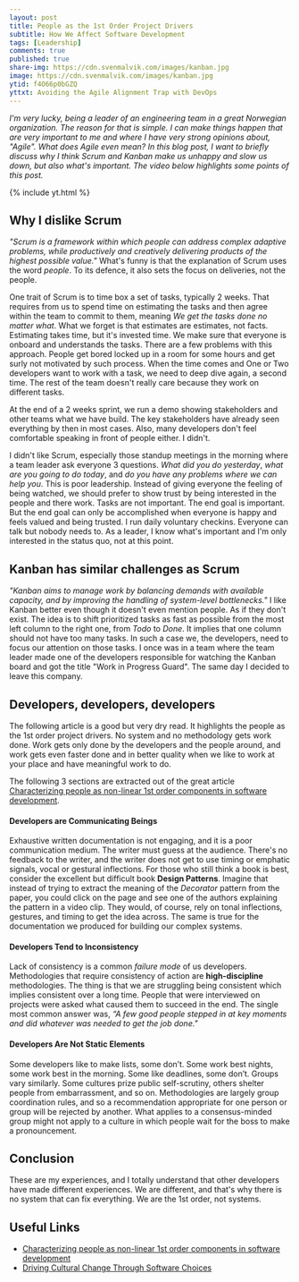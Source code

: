 ```yaml
---
layout: post
title: People as the 1st Order Project Drivers
subtitle: How We Affect Software Development
tags: [Leadership]
comments: true
published: true
share-img: https://cdn.svenmalvik.com/images/kanban.jpg
image: https://cdn.svenmalvik.com/images/kanban.jpg
ytid: f4O66p0bGZQ
yttxt: Avoiding the Agile Alignment Trap with DevOps
---
```


*I'm very lucky, being a leader of an engineering team in a great Norwegian organization. The reason for that is simple. I can make things happen that are very important to me and where I have very strong opinions about, "Agile". What does Agile even mean? In this blog post, I want to briefly discuss why I think Scrum and Kanban make us unhappy and slow us down, but also what's important. The video below highlights some points of this post.*

{% include yt.html %}

## Why I dislike Scrum

*"Scrum is a framework within which people can address complex adaptive problems, while productively and creatively delivering products of the highest possible value."* What's funny is that the explanation of Scrum uses the word *people*. To its defence, it also sets the focus on deliveries, not the people.

One trait of Scrum is to time box a set of tasks, typically 2 weeks. That requires from us to spend time on estimating the tasks and then agree within the team to commit to them, meaning *We get the tasks done no matter what*. What we forget is that estimates are estimates, not facts. Estimating takes time, but it's invested time. We make sure that everyone is onboard and understands the tasks. There are a few problems with this approach. People get bored locked up in a room for some hours and get surly not motivated by such process. When the time comes and One or Two developers want to work with a task, we need to deep dive again, a second time. The rest of the team doesn't really care because they work on different tasks.

At the end of a 2 weeks sprint, we run a demo showing stakeholders and other teams what we have build. The key stakeholders have already seen everything by then in most cases. Also, many developers don't feel comfortable speaking in front of people either. I didn't.

I didn't like Scrum, especially those standup meetings in the morning where a team leader ask everyone 3 questions. *What did you do yesterday*, *what are you going to do today*, and *do you have any problems where we can help you*. This is poor leadership. Instead of giving everyone the feeling of being watched, we should prefer to show trust by being interested in the people and there work. Tasks are not important. The end goal is important. But the end goal can only be accomplished when everyone is happy and feels valued and being trusted. I run daily voluntary checkins. Everyone can talk but nobody needs to. As a leader, I know what's important and I'm only interested in the status quo, not at this point.

## Kanban has similar challenges as Scrum

*"Kanban aims to manage work by balancing demands with available capacity, and by improving the handling of system-level bottlenecks."* I like Kanban better even though it doesn't even mention people. As if they don't exist. The idea is to shift prioritized tasks as fast as possible from the most left column to the right one, from *Todo* to *Done*. It implies that one column should not have too many tasks. In such a case we, the developers, need to focus our attention on those tasks. I once was in a team where the team leader made one of the developers responsible for watching the Kanban board and got the title "Work in Progress Guard". The same day I decided to leave this company.

## Developers, developers, developers

The following article is a good but very dry read. It highlights the people as the 1st order project drivers. No system and no methodology gets work done. Work gets only done by the developers and the people around, and work gets even faster done and in better quality when we like to work at your place and have meaningful work to do.

The following 3 sections are extracted out of the great article [Characterizing people as non-linear 1st order components in software development](https://ameyakarve.wordpress.com/2012/07/22/characterizing-people-as-non-linear-1st-order-components-in-software-development-cockburn-us/).

#### Developers are Communicating Beings

Exhaustive written documentation is not engaging, and it is a poor communication medium. The writer must guess at the audience. There's no feedback to the writer, and the writer does not get to use timing or emphatic signals, vocal or gestural inflections. For those who still think a book is best, consider the excellent but difficult book **Design Patterns**. Imagine that instead of trying to extract the meaning of the *Decorator* pattern from the paper, you could click on the page and see one of the authors explaining the pattern in a video clip. They would, of course, rely on tonal inflections, gestures, and timing to get the idea across. The same is true for the documentation we produced for building our complex systems.

#### Developers Tend to Inconsistency

Lack of consistency is a common *failure mode* of us developers. Methodologies that require consistency of action are **high-discipline** methodologies. The thing is that we are struggling being consistent which implies consistent over a long time.  People that were interviewed on projects were asked what caused them to succeed in the end. The single most common answer was, *“A few good people stepped in at key moments and did whatever was needed to get the job done."*

#### Developers Are Not Static Elements

Some developers like to make lists, some don’t. Some work best nights, some work best in the morning. Some like deadlines, some don’t. Groups vary similarly. Some cultures prize public self-scrutiny, others shelter people from embarrassment, and so on. Methodologies are largely group coordination rules, and so a recommendation appropriate for one person or group will be rejected by another. What applies to a consensus-minded group might not apply to a culture in which people wait for the boss to make a pronouncement.

## Conclusion

These are my experiences, and I totally understand that other developers have made different experiences. We are different, and that's why there is no system that can fix everything. We are the 1st order, not systems.

## Useful Links

- [Characterizing people as non-linear 1st order components in software development](https://ameyakarve.wordpress.com/2012/07/22/characterizing-people-as-non-linear-1st-order-components-in-software-development-cockburn-us/)
- [Driving Cultural Change Through Software Choices](https://skamille.medium.com/driving-cultural-change-through-software-choices-bf69d2db6539)